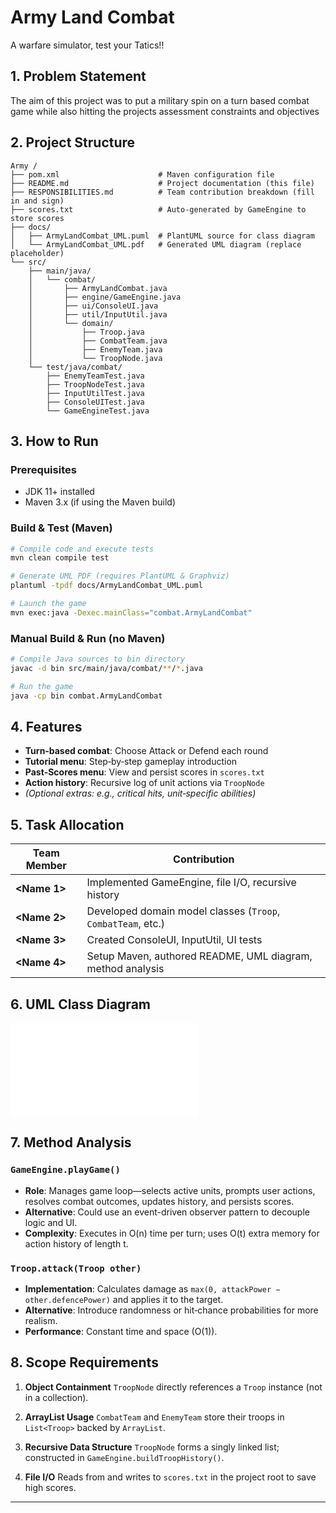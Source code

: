 # Army Land Combat

A warfare simulator, test your Tatics!!

## 1. Problem Statement

The aim of this project was to put a military spin on a turn based combat game while also hitting the projects assessment constraints and objectives 

## 2. Project Structure

<!-- NOTE: Adapt directory names or descriptions if you reorganize folders locally -->

```
Army /
├── pom.xml                      # Maven configuration file
├── README.md                    # Project documentation (this file)
├── RESPONSIBILITIES.md          # Team contribution breakdown (fill in and sign)
├── scores.txt                   # Auto-generated by GameEngine to store scores
├── docs/
│   ├── ArmyLandCombat_UML.puml  # PlantUML source for class diagram
│   └── ArmyLandCombat_UML.pdf   # Generated UML diagram (replace placeholder)
└── src/
    ├── main/java/
    │   └── combat/
    │       ├── ArmyLandCombat.java
    │       ├── engine/GameEngine.java
    │       ├── ui/ConsoleUI.java
    │       ├── util/InputUtil.java
    │       └── domain/
    │           ├── Troop.java
    │           ├── CombatTeam.java
    │           ├── EnemyTeam.java
    │           └── TroopNode.java
    └── test/java/combat/
        ├── EnemyTeamTest.java
        ├── TroopNodeTest.java
        ├── InputUtilTest.java
        ├── ConsoleUITest.java
        └── GameEngineTest.java
```

## 3. How to Run

### Prerequisites

<!-- NOTE: Confirm version numbers and tooling are correct -->

* JDK 11+ installed
* Maven 3.x (if using the Maven build)

### Build & Test (Maven)

```bash
# Compile code and execute tests
mvn clean compile test

# Generate UML PDF (requires PlantUML & Graphviz)
plantuml -tpdf docs/ArmyLandCombat_UML.puml

# Launch the game
mvn exec:java -Dexec.mainClass="combat.ArmyLandCombat"
```

### Manual Build & Run (no Maven)

```bash
# Compile Java sources to bin directory
javac -d bin src/main/java/combat/**/*.java

# Run the game
java -cp bin combat.ArmyLandCombat
```

## 4. Features

<!-- NOTE: Rewrite feature descriptions to reflect your own phrasing -->

* **Turn‑based combat**: Choose Attack or Defend each round
* **Tutorial menu**: Step‑by‑step gameplay introduction
* **Past‑Scores menu**: View and persist scores in `scores.txt`
* **Action history**: Recursive log of unit actions via `TroopNode`
* *(Optional extras: e.g., critical hits, unit‑specific abilities)*

## 5. Task Allocation

<!-- NOTE: Replace placeholders with actual team member names and details -->

| Team Member   | Contribution                                                 |
| ------------- | ------------------------------------------------------------ |
| **\<Name 1>** | Implemented GameEngine, file I/O, recursive history          |
| **\<Name 2>** | Developed domain model classes (`Troop`, `CombatTeam`, etc.) |
| **\<Name 3>** | Created ConsoleUI, InputUtil, UI tests                       |
| **\<Name 4>** | Setup Maven, authored README, UML diagram, method analysis   |

## 6. UML Class Diagram

<!-- NOTE: Replace placeholder with your generated PDF diagram -->

![Class Diagram](docs/ArmyLandCombat_UML.pdf)

## 7. Method Analysis

### `GameEngine.playGame()`

<!-- NOTE: Write this in your own style, explaining logic and alternatives -->

* **Role**: Manages game loop—selects active units, prompts user actions, resolves combat outcomes, updates history, and persists scores.
* **Alternative**: Could use an event-driven observer pattern to decouple logic and UI.
* **Complexity**: Executes in O(n) time per turn; uses O(t) extra memory for action history of length t.

### `Troop.attack(Troop other)`

<!-- NOTE: Rephrase this damage calculation description -->

* **Implementation**: Calculates damage as `max(0, attackPower − other.defencePower)` and applies it to the target.
* **Alternative**: Introduce randomness or hit‑chance probabilities for more realism.
* **Performance**: Constant time and space (O(1)).

## 8. Scope Requirements

<!-- NOTE: Ensure this matches your code comments and evidence -->

1. **Object Containment**
   `TroopNode` directly references a `Troop` instance (not in a collection).

2. **ArrayList Usage**
   `CombatTeam` and `EnemyTeam` store their troops in `List<Troop>` backed by `ArrayList`.

3. **Recursive Data Structure**
   `TroopNode` forms a singly linked list; constructed in `GameEngine.buildTroopHistory()`.

4. **File I/O**
   Reads from and writes to `scores.txt` in the project root to save high scores.

---

<!-- NOTE: Proofread and remove these NOTE comments, and rewrite sections in your own words before Turnitin submission -->

